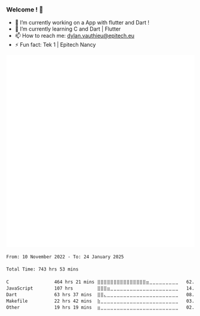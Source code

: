 ### Welcome ! 👋

- 🔭 I’m currently working on a App with flutter and Dart !
- 🌱 I’m currently learning C and Dart | Flutter
- 📫 How to reach me: dylan.vauthieu@epitech.eu
- ⚡ Fun fact: Tek 1 | Epitech Nancy

<!--START_SECTION:profil metrics-->

![Metrics](/metrics.plugin.isocalendar.svg)

<!--START_SECTION:waka-->

```txt
From: 10 November 2022 - To: 24 January 2025

Total Time: 743 hrs 53 mins

C                 464 hrs 21 mins ⣿⣿⣿⣿⣿⣿⣿⣿⣿⣿⣿⣿⣿⣿⣿⣶⣀⣀⣀⣀⣀⣀⣀⣀⣀   62.42 %
JavaScript        107 hrs         ⣿⣿⣿⣶⣀⣀⣀⣀⣀⣀⣀⣀⣀⣀⣀⣀⣀⣀⣀⣀⣀⣀⣀⣀⣀   14.39 %
Dart              63 hrs 37 mins  ⣿⣿⣄⣀⣀⣀⣀⣀⣀⣀⣀⣀⣀⣀⣀⣀⣀⣀⣀⣀⣀⣀⣀⣀⣀   08.55 %
Makefile          22 hrs 42 mins  ⣷⣀⣀⣀⣀⣀⣀⣀⣀⣀⣀⣀⣀⣀⣀⣀⣀⣀⣀⣀⣀⣀⣀⣀⣀   03.05 %
Other             19 hrs 19 mins  ⣶⣀⣀⣀⣀⣀⣀⣀⣀⣀⣀⣀⣀⣀⣀⣀⣀⣀⣀⣀⣀⣀⣀⣀⣀   02.60 %
```

<!--END_SECTION:waka-->

